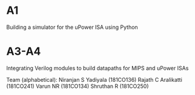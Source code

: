 # A1
Building a simulator for the uPower ISA using Python
# A3-A4
Integrating Verilog modules to build datapaths for MIPS and uPower ISAs

Team (alphabetical):
Niranjan S Yadiyala (181CO136)
Rajath C Aralikatti (181CO241)
Varun NR (181CO134)
Shruthan R (181CO250)
